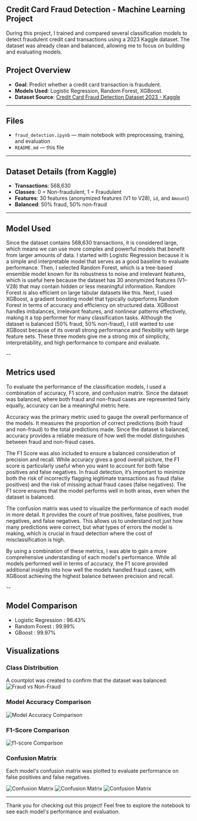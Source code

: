 ## Credit Card Fraud Detection - Machine Learning Project

During this project, I trained and compared several classification models to detect fraudulent credit card transactions using a 2023 Kaggle dataset. The dataset was already clean and balanced, allowing me to focus on building and evaluating models.

## Project Overview

- **Goal**: Predict whether a credit card transaction is fraudulent.
- **Models Used**: Logistic Regression, Random Forest, XGBoost.
- **Dataset Source**: [Credit Card Fraud Detection Dataset 2023 - Kaggle](https://www.kaggle.com/datasets/nelgiriyewithana/credit-card-fraud-detection-dataset-2023)

---

## Files

- `fraud_detection.ipynb` — main notebook with preprocessing, training, and evaluation
- `README.md` — this file

---
##  Dataset Details (from Kaggle)

- **Transactions**: 568,630
- **Classes**: 0 = Non-fraudulent, 1 = Fraudulent
- **Features**: 30 features (anonymized features (V1 to V28), `id`, and `Amount`)
- **Balanced**: 50% fraud, 50% non-fraud

---

## Model Used 

Since the dataset contains 568,630 transactions, it is considered large, which means we can use more complex and powerful models that benefit from larger amounts of data. I started with Logistic Regression because it is a simple and interpretable model that serves as a good baseline to evaluate performance. Then, I selected Random Forest, which is a tree-based ensemble model known for its robustness to noise and irrelevant features, which is useful here because the dataset has 30 anonymized features (V1–V28) that may contain hidden or less meaningful information. Random Forest is also efficient on large tabular datasets like this. Next, I used XGBoost, a gradient boosting model that typically outperforms Random Forest in terms of accuracy and efficiency on structured data. XGBoost handles imbalances, irrelevant features, and nonlinear patterns effectively, making it a top performer for many classification tasks. Although the dataset is balanced (50% fraud, 50% non-fraud), I still wanted to use XGBoost because of its overall strong performance and flexibility with large feature sets. These three models give me a strong mix of simplicity, interpretability, and high performance to compare and evaluate.


--
## Metrics used 

To evaluate the performance of the classification models, I used a combination of accuracy, F1 score, and confusion matrix. Since the dataset was balanced, where both fraud and non-fraud cases are represented fairly equally, accuracy can be a meaningful metric here.

Accuracy was the primary metric used to gauge the overall performance of the models. It measures the proportion of correct predictions (both fraud and non-fraud) to the total predictions made. Since the dataset is balanced, accuracy provides a reliable measure of how well the model distinguishes between fraud and non-fraud cases.

The F1 Score was also included to ensure a balanced consideration of precision and recall. While accuracy gives a good overall picture, the F1 score is particularly useful when you want to account for both false positives and false negatives. In fraud detection, it’s important to minimize both the risk of incorrectly flagging legitimate transactions as fraud (false positives) and the risk of missing actual fraud cases (false negatives). The F1 score ensures that the model performs well in both areas, even when the dataset is balanced.

The confusion matrix was used to visualize the performance of each model in more detail. It provides the count of true positives, false positives, true negatives, and false negatives. This allows us to understand not just how many predictions were correct, but what types of errors the model is making, which is crucial in fraud detection where the cost of misclassification is high.

By using a combination of these metrics, I was able to gain a more comprehensive understanding of each model's performance. While all models performed well in terms of accuracy, the F1 score provided additional insights into how well the models handled fraud cases, with XGBoost achieving the highest balance between precision and recall.


--
## Model Comparison

- Logistic Regression : 96.43%
-  Random Forest : 99.99%
-   GBoost : 99.97%

## Visualizations

### Class Distribution
A countplot was created to confirm that the dataset was balanced:
![Fraud vs Non-Fraud](fraud_distribution.png)

### Model Accuracy Comparison 
![Model Accuracy Comparison](model_accuracy_comparison.png)

### F1-Score Comparison 
![f1-score Comparison](f1-ScoreComparison.png)

### Confusion Matrix
Each model's confusion matrix was plotted to evaluate performance on false positives and false negatives.

![Confusion Matrix](confusion_matrix.png)
![Confusion Matrix](confusion_matrix2.png)
![Confusion Matrix](confusion_matrix3.png)

---

Thank you for checking out this project! Feel free to explore the notebook to see each model's performance and evaluation.

